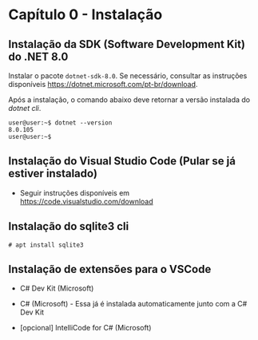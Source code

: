 # Capítulo 0 - Instalação

## Instalação da SDK (Software Development Kit) do **.NET 8.0**
Instalar o pacote `dotnet-sdk-8.0`. Se necessário, consultar as instruções disponíveis https://dotnet.microsoft.com/pt-br/download.

Após a instalação, o comando abaixo deve retornar a versão instalada do *dotnet cli*.
```console
user@user:~$ dotnet --version
8.0.105
user@user:~$
```

## Instalação do Visual Studio Code (Pular se já estiver instalado)
- Seguir instruções disponíveis em https://code.visualstudio.com/download

## Instalação do sqlite3 cli
```console
# apt install sqlite3
```

## Instalação de extensões para o VSCode
- C# Dev Kit (Microsoft)

- C# (Microsoft) - Essa já é instalada automaticamente junto com a C# Dev Kit

- [opcional] IntelliCode for C# (Microsoft)


